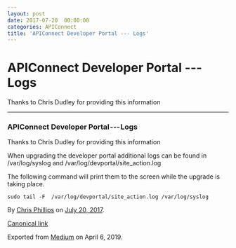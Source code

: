 ```yaml
---
layout: post
date: 2017-07-20  00:00:00
categories: APIConnect
title: 'APIConnect Developer Portal --- Logs'
---
```


APIConnect Developer Portal --- Logs 
====================================

 
Thanks to Chris Dudley for providing this information


 
 
 

------------------------------------------------------------------------


 
 
### APIConnect Developer Portal --- Logs 

Thanks to Chris Dudley for providing this information

When upgrading the developer portal additional logs can be found in
/var/log/syslog and /var/log/devportal/site\_action.log

The following command will print them to the screen while the upgrade is
taking place.

``` 
sudo tail -F  /var/log/devportal/site_action.log /var/log/syslog
```





By [Chris Phillips](https://medium.com/@cminion) on
[July 20, 2017](https://medium.com/p/e8a37843e30b).

[Canonical
link](https://medium.com/@cminion/apiconnect-developer-portal-logs-e8a37843e30b)

Exported from [Medium](https://medium.com) on April 6, 2019.
